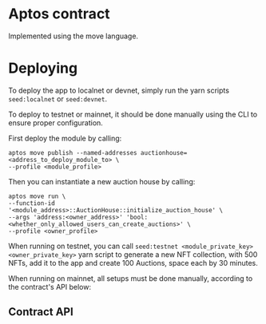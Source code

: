 # Aptos contract

Implemented using the move language.

# Deploying

To deploy the app to localnet or devnet, simply run the yarn scripts `seed:localnet` or `seed:devnet`.

To deploy to testnet or mainnet, it should be done manually using the CLI to ensure proper configuration.

First deploy the module by calling:
```shell
aptos move publish --named-addresses auctionhouse=<address_to_deploy_module_to> \
--profile <module_profile>
```

Then you can instantiate a new auction house by calling:
```shell
aptos move run \
--function-id '<module_address>::AuctionHouse::initialize_auction_house' \
--args 'address:<owner_address>' 'bool:<whether_only_allowed_users_can_create_auctions>' \
--profile <owner_profile>
```

When running on testnet, you can call `seed:testnet <module_private_key> <owner_private_key>` yarn script to generate a new NFT collection, with 500 NFTs, add it to the app and create 100 Auctions, space each by 30 minutes.

When running on mainnet, all setups must be done manually, according to the contract's API below:

## Contract API